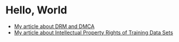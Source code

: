 # Hello, World
- <a href="http://legalbydefault.com/en/drmip.html"> My article about DRM and DMCA </a>
- <a href="http://legalbydefault.com/en/gptip.html"> My article about Intellectual Property Rights of Training Data Sets </a>
